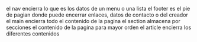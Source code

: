 el nav encierra lo que es los datos de un menu o una lista
el footer es el pie de pagian donde puede encerrar enlaces, datos de contacto o del creador
el main encierra todo el contenido de la pagina
el section almacena por secciones el contenido de la pagina para mayor orden
el article encierra los diferentes contenidos 